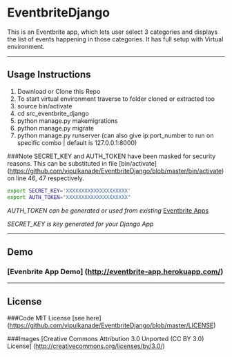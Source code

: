 # EventbriteDjango

This is an Eventbrite app, which lets user select 3 categories and displays the list of events happening in those categories.
It has full setup with Virtual environment. 
___

## Usage Instructions

1. Download or Clone this Repo
2. To start virtual environment traverse to folder cloned or extracted too
3. source bin/activate
4. cd src_eventbrite_django
5. python manage.py makemigrations
6. python manage.py migrate
7. python manage.py runserver (can also give ip:port_number to run on specific combo | default is 127.0.0.1:8000)

###Note
SECRET_KEY and AUTH_TOKEN have been masked for security reasons.
This can be substituted in file [bin/activate] (https://github.com/vipulkanade/EventbriteDjango/blob/master/bin/activate) on line 46, 47 respectively.

```bash
export SECRET_KEY='XXXXXXXXXXXXXXXXXXXX'
export AUTH_TOKEN="XXXXXXXXXXXXXXXXXXXX"
```
_AUTH_TOKEN can be generated or used from existing_ [Eventbrite Apps](http://eventbrite.com/myaccount/apps/)

_SECRET_KEY is key generated for your Django App_

___

## Demo 
### [Evenbrite App Demo] (http://eventbrite-app.herokuapp.com/)

___

## License

###Code
MIT License [see here] (https://github.com/vipulkanade/EventbriteDjango/blob/master/LICENSE)

###Images
[Creative Commons Attribution 3.0 Unported (CC BY 3.0) License] (http://creativecommons.org/licenses/by/3.0/)
